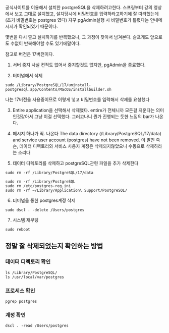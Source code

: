 공식사이트를 이용해서 설치한  postgreSQL을 삭제하려고한다. 
스프링부터 강의 영상에서 보고 그대로 설치했고, 설치당시에 비밀번호를 입력하라고하기에 잘 따라했는데 (초기 비밀번호는 postgres 였다) 자꾸 pgAdmin실행 시 비밀번호가 틀렸다는 안내메시지가 확인되었기 때문이다.

몇번을 다시 깔고 설치하기를 반복했으나, 그 과정이 잦아서 남겨본다.
슬프게도 앞으로도 수없이 반복해야할 수도 있기에말이다.

참고로 버전은 17버전이다.

1. 서버 중지
	사실 켠적도 없어서 중지할것도 없지만, pgAdmin을 종료했다.

2. 터미널에서 삭제
```
sudo /Library/PostgreSQL/17/uninstall-postgresql.app/Contents/MacOS/installbuilder.sh
```
나는 17버전을 사용중이므로 이렇게 넣고 비밀번호를 입력해서 삭제를 요청했다

3. Entire application을 선택해서 삭제했다.
	entire가 전체니까 모든걸 지운다는 의미인것같아서 그냥 이걸 선택했다. 그러고나니 뭔가 진행되는 듯한 느낌의 bar가 나온다.

4. 메시지 하나가 띡. 나온다
	The data directory (/Library/PostgreSQL/17/data) and service user account (postgres) have not been removed.
	이 말인 즉슨, 데이터 디렉토리와 서비스 사용자 계정은 삭제되지않았으니 수동으로 삭제하라는 소리다

5. 데이터 디렉토리를 삭제하고 postgreSQL관련 파일을 추가 삭제한다
```
sudo rm -rf /Library/PostgreSQL/17/data

sudo rm -rf /Library/PostgreSQL
sudo rm /etc/postgres-reg.ini
sudo rm -rf ~/Library/Application\ Support/PostgreSQL/

```

6. 터미널을 통한 postgres계정 삭제
```
sudo dscl . -delete /Users/postgres
```

7. 시스템 재부팅
```
sudo reboot
```




## 정말 잘 삭제되었는지 확인하는 방법


### 데이터 디렉토리 확인

```
ls /Library/PostgreSQL/
ls /usr/local/var/postgres
```


### 프로세스 확인

```
pgrep postgres
```


### 계정 확인

```
dscl . -read /Users/postgres
```
